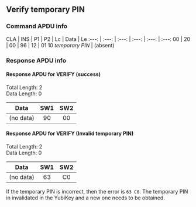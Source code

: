 <!-- Copyright 2024 Yubico AB

Licensed under the Apache License, Version 2.0 (the "License");
you may not use this file except in compliance with the License.
You may obtain a copy of the License at

    http://www.apache.org/licenses/LICENSE-2.0

Unless required by applicable law or agreed to in writing, software
distributed under the License is distributed on an "AS IS" BASIS,
WITHOUT WARRANTIES OR CONDITIONS OF ANY KIND, either express or implied.
See the License for the specific language governing permissions and
limitations under the License. -->


## Verify temporary PIN

### Command APDU info

CLA | INS | P1 | P2 | Lc | Data | Le
:---: | :---: | :---: | :---: | :---: | :---:
00 | 20 | 00 | 96 | 12 | 01 10 *temporary PIN* | (absent)

### Response APDU info

#### Response APDU for VERIFY (success)

Total Length: 2\
Data Length: 0

Data | SW1 | SW2
:---: | :---: | :---:
(no data) | 90 | 00

#### Response APDU for VERIFY (Invalid temporary PIN)

Total Length: 2\
Data Length: 0

Data | SW1 | SW2
:---: | :---: | :---:
(no data) | 63 | C0

If the temporary PIN is incorrect, then the error is `63 C0`. The temporary PIN in invalidated in the YubiKey and a new one needs to be obtained.

